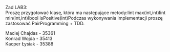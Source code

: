 Zad LAB3: <br>
Proszę przygotować klasę, która ma następujące metody:Iint max(int,int)Iint min(int,int)Ibool isPositive(int)Podczas wykonywania implementacji proszę zastosować PairProgramming + TDD.

Maciej Chajdas - 35361 <br>
Konrad Wojda - 35413 <br>
Kacper Łysiak - 35388 <br>
